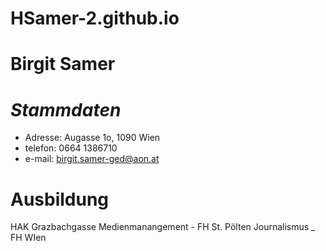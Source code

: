 # HSamer-2.github.io
# **Birgit Samer**
# _Stammdaten_
* Adresse: Augasse 1o, 1090 Wien
* telefon: 0664 1386710
* e-mail:  birgit.samer-ged@aon.at
# **Ausbildung**
HAK Grazbachgasse
Medienmanangement - FH St. Pölten
Journalismus _ FH WIen

